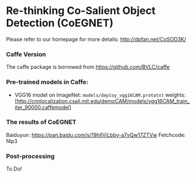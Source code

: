 # Re-thinking Co-Salient Object Detection (CoEGNET)

Please refer to our homepage for more details: http://dpfan.net/CoSOD3K/

### Caffe Version
The caffe package is borrowed from https://github.com/BVLC/caffe
### Pre-trained models in Caffe:
* VGG16 model on ImageNet: ```models/deploy_vgg16CAM.prototxt``` weights:[http://cnnlocalization.csail.mit.edu/demoCAM/models/vgg16CAM_train_iter_90000.caffemodel]
### The results of CoEGNET 
Baiduyun: https://pan.baidu.com/s/19hIlViLbby-a7vQw17ZTVw Fetchcode: f4p3
### Post-processing
To Do!

